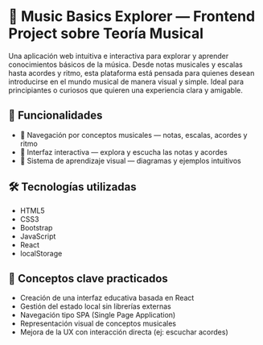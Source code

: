# 🎵 Music Basics Explorer — Frontend Project sobre Teoría Musical

Una aplicación web intuitiva e interactiva para explorar y aprender conocimientos básicos de la música. Desde notas musicales y escalas hasta acordes y ritmo, esta plataforma está pensada para quienes desean introducirse en el mundo musical de manera visual y simple. Ideal para principiantes o curiosos que quieren una experiencia clara y amigable.  

## 🚀 Funcionalidades
- 🎼 Navegación por conceptos musicales — notas, escalas, acordes y ritmo  
- 🎹 Interfaz interactiva — explora y escucha las notas y acordes  
- 🧠 Sistema de aprendizaje visual — diagramas y ejemplos intuitivos  

## 🛠️ Tecnologías utilizadas
- HTML5  
- CSS3  
- Bootstrap  
- JavaScript  
- React  
- localStorage   

## 🧠 Conceptos clave practicados
- Creación de una interfaz educativa basada en React  
- Gestión del estado local sin librerías externas  
- Navegación tipo SPA (Single Page Application)  
- Representación visual de conceptos musicales  
- Mejora de la UX con interacción directa (ej: escuchar acordes)  
